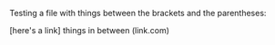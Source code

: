 Testing a file with things between the brackets and the parentheses:

[here's a link] things in between (link.com)